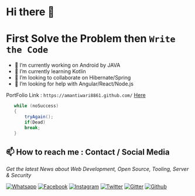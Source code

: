 # Hi there 👋           
# First Solve the Problem then `Write the Code`


- 🔭 I’m currently working on Android by JAVA
- 🌱 I’m currently learning Kotlin
- 👯 I’m looking to collaborate on Hibernate/Spring
- 🤔 I’m looking for help with Angular/React/Node.js

PortFolio Link : `https://amantiwari8861.github.com/` [Here](https://amantiwari8861.github.com/)

```java    
   while (noSuccess)
   {
       tryAgain();
       if(Dead)
       break;
   }
   ```

## 📫 How to reach me : Contact / Social Media

*Get the latest News about Web Development, Open Source, Tooling, Server & Security*

[![Whatsapp](https://github.com/amantiwari8861/C_Batch_11_to_12/blob/master/whatsapp.jpg)](https://wa.me/919891062743/)
[![Facebook](https://github.frapsoft.com/social/facebook.png)](https://www.facebook.com/amantiwari8861/)
[![Instagram](https://github.com/amantiwari8861/C_Batch_11_to_12/blob/master/insta.jpg)](https://www.instagram.com/amantiwari8861/)
[![Twitter](https://github.frapsoft.com/social/twitter.png)](https://twitter.com/amantiwari8861/)
[![Gitter](https://github.frapsoft.com/social/gitter.png)](https://gitter.im/GNIITwala/community/)
[![Github](https://github.com/amantiwari8861/C_Batch_11_to_12/blob/master/github.png)](https://github.com/amantiwari8861/)
